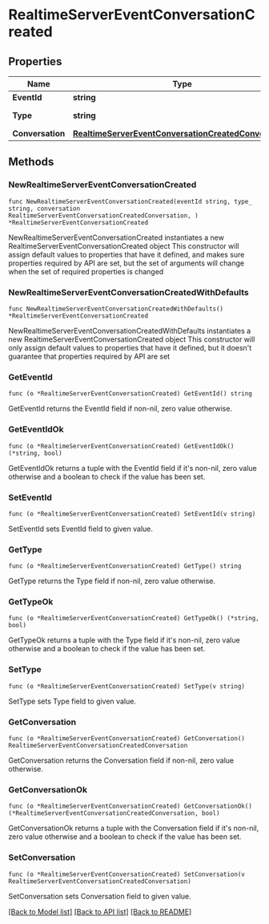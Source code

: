 # RealtimeServerEventConversationCreated

## Properties

Name | Type | Description | Notes
------------ | ------------- | ------------- | -------------
**EventId** | **string** | The unique ID of the server event. | 
**Type** | **string** | The event type, must be \&quot;conversation.created\&quot;. | 
**Conversation** | [**RealtimeServerEventConversationCreatedConversation**](RealtimeServerEventConversationCreatedConversation.md) |  | 

## Methods

### NewRealtimeServerEventConversationCreated

`func NewRealtimeServerEventConversationCreated(eventId string, type_ string, conversation RealtimeServerEventConversationCreatedConversation, ) *RealtimeServerEventConversationCreated`

NewRealtimeServerEventConversationCreated instantiates a new RealtimeServerEventConversationCreated object
This constructor will assign default values to properties that have it defined,
and makes sure properties required by API are set, but the set of arguments
will change when the set of required properties is changed

### NewRealtimeServerEventConversationCreatedWithDefaults

`func NewRealtimeServerEventConversationCreatedWithDefaults() *RealtimeServerEventConversationCreated`

NewRealtimeServerEventConversationCreatedWithDefaults instantiates a new RealtimeServerEventConversationCreated object
This constructor will only assign default values to properties that have it defined,
but it doesn't guarantee that properties required by API are set

### GetEventId

`func (o *RealtimeServerEventConversationCreated) GetEventId() string`

GetEventId returns the EventId field if non-nil, zero value otherwise.

### GetEventIdOk

`func (o *RealtimeServerEventConversationCreated) GetEventIdOk() (*string, bool)`

GetEventIdOk returns a tuple with the EventId field if it's non-nil, zero value otherwise
and a boolean to check if the value has been set.

### SetEventId

`func (o *RealtimeServerEventConversationCreated) SetEventId(v string)`

SetEventId sets EventId field to given value.


### GetType

`func (o *RealtimeServerEventConversationCreated) GetType() string`

GetType returns the Type field if non-nil, zero value otherwise.

### GetTypeOk

`func (o *RealtimeServerEventConversationCreated) GetTypeOk() (*string, bool)`

GetTypeOk returns a tuple with the Type field if it's non-nil, zero value otherwise
and a boolean to check if the value has been set.

### SetType

`func (o *RealtimeServerEventConversationCreated) SetType(v string)`

SetType sets Type field to given value.


### GetConversation

`func (o *RealtimeServerEventConversationCreated) GetConversation() RealtimeServerEventConversationCreatedConversation`

GetConversation returns the Conversation field if non-nil, zero value otherwise.

### GetConversationOk

`func (o *RealtimeServerEventConversationCreated) GetConversationOk() (*RealtimeServerEventConversationCreatedConversation, bool)`

GetConversationOk returns a tuple with the Conversation field if it's non-nil, zero value otherwise
and a boolean to check if the value has been set.

### SetConversation

`func (o *RealtimeServerEventConversationCreated) SetConversation(v RealtimeServerEventConversationCreatedConversation)`

SetConversation sets Conversation field to given value.



[[Back to Model list]](../README.md#documentation-for-models) [[Back to API list]](../README.md#documentation-for-api-endpoints) [[Back to README]](../README.md)


